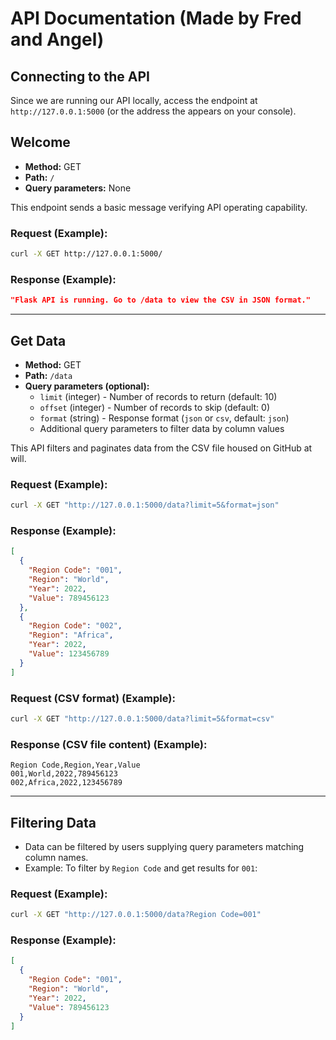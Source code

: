 # API Documentation (Made by Fred and Angel)

## Connecting to the API

Since we are running our API locally, access the endpoint at `http://127.0.0.1:5000` (or the address the appears on your console).

## Welcome

- **Method:** GET
- **Path:** `/`
- **Query parameters:** None

This endpoint sends a basic message verifying API operating capability.

### **Request (Example):**

```sh
curl -X GET http://127.0.0.1:5000/
```

### **Response (Example):**

```json
"Flask API is running. Go to /data to view the CSV in JSON format."
```

---

## Get Data

- **Method:** GET
- **Path:** `/data`
- **Query parameters (optional):**
  - `limit` (integer) - Number of records to return (default: 10)
  - `offset` (integer) - Number of records to skip (default: 0)
  - `format` (string) - Response format (`json` or `csv`, default: `json`)
  - Additional query parameters to filter data by column values

This API filters and paginates data from the CSV file housed on GitHub at will.

### **Request (Example):**

```sh
curl -X GET "http://127.0.0.1:5000/data?limit=5&format=json"
```

### **Response (Example):**

```json
[
  {
    "Region Code": "001",
    "Region": "World",
    "Year": 2022,
    "Value": 789456123
  },
  {
    "Region Code": "002",
    "Region": "Africa",
    "Year": 2022,
    "Value": 123456789
  }
]
```

### **Request (CSV format) (Example):**

```sh
curl -X GET "http://127.0.0.1:5000/data?limit=5&format=csv"
```

### **Response (CSV file content) (Example):**

```csv
Region Code,Region,Year,Value
001,World,2022,789456123
002,Africa,2022,123456789
```

---

## Filtering Data

- Data can be filtered by users supplying query parameters matching column names.
- Example: To filter by `Region Code` and get results for `001`:

### **Request (Example):**

```sh
curl -X GET "http://127.0.0.1:5000/data?Region Code=001"
```

### **Response (Example):**

```json
[
  {
    "Region Code": "001",
    "Region": "World",
    "Year": 2022,
    "Value": 789456123
  }
]
```